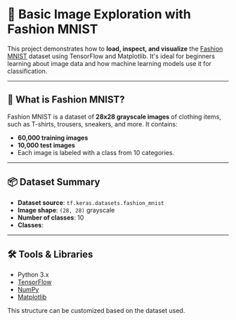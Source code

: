 # 👕 Basic Image Exploration with Fashion MNIST

This project demonstrates how to **load, inspect, and visualize** the [Fashion MNIST](https://github.com/zalandoresearch/fashion-mnist) dataset using TensorFlow and Matplotlib. It's ideal for beginners learning about image data and how machine learning models use it for classification.

---

## 🧠 What is Fashion MNIST?

Fashion MNIST is a dataset of **28x28 grayscale images** of clothing items, such as T-shirts, trousers, sneakers, and more. It contains:
- **60,000 training images**
- **10,000 test images**
- Each image is labeled with a class from 10 categories.

---

## 📦 Dataset Summary

- **Dataset source**: `tf.keras.datasets.fashion_mnist`
- **Image shape**: `(28, 28)` grayscale
- **Number of classes**: 10
- **Classes**:


---

## 🛠️ Tools & Libraries

- Python 3.x
- [TensorFlow](https://www.tensorflow.org/)
- [NumPy](https://numpy.org/)
- [Matplotlib](https://matplotlib.org/)


This structure can be customized based on the dataset used.
